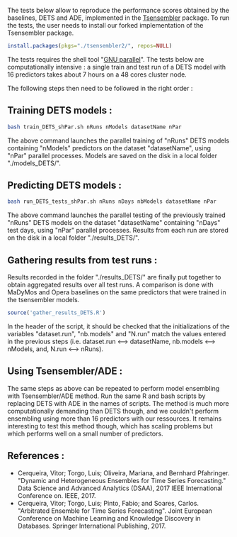 The tests below allow to reproduce the performance scores obtained by the baselines, DETS and ADE, implemented in the [Tsensembler](https://github.com/vcerqueira/tsensembler) package.
To run the tests, the user needs to install our forked implementation of the Tsensembler package.
```r
install.packages(pkgs="./tsensembler2/", repos=NULL)
```
The tests requires the shell tool "[GNU parallel](https://www.gnu.org/software/parallel/)". The tests below are computationally intensive : a single train and test run of a DETS model with 16 predictors takes about 7 hours on a 48 cores cluster node.

The following steps then need to be followed in the right order :

## Training DETS models :

```sh
bash train_DETS_shPar.sh nRuns nModels datasetName nPar
```
The above command launches the parallel training of "nRuns" DETS models containing "nModels" predictors on the dataset "datasetName", using "nPar" parallel processes.
Models are saved on the disk in a local folder "./models_DETS/".


## Predicting DETS models :

```sh
bash run_DETS_tests_shPar.sh nRuns nDays nbModels datasetName nPar
```
The above command launches the parallel testing of the previously trained "nRuns" DETS models on the dataset "datasetName" containing "nDays" test days, using "nPar" parallel processes.
Results from each run are stored on the disk in a local folder "./results_DETS/".

## Gathering results from test runs :

Results recorded in the folder "./results_DETS/" are finally put together to obtain aggregated results over all test runs. A comparison is done with MaDyMos and Opera baselines on the same predictors that were trained in the tsensembler models.
```r
source('gather_results_DETS.R')
```
In the header of the script, it should be checked that the initializations of the variables "dataset.run", "nb.models" and "N.run" match the values entered in the previous steps (i.e. dataset.run <--> datasetName, nb.models <--> nModels, and, N.run <--> nRuns).

## Using Tsensembler/ADE :

The same steps as above can be repeated to perform model ensembling with Tsensembler/ADE method. Run the same R and bash scripts by replacing DETS with ADE in the names of scripts.
The method is much more computationally demanding than DETS though, and we couldn't perform ensembling using more than 16 predictors with our ressources. It remains interesting to test this method though, which has scaling problems but which performs well on a small number of predictors.

## References :

* Cerqueira, Vitor; Torgo, Luis; Oliveira, Mariana, and Bernhard Pfahringer. "Dynamic and Heterogeneous Ensembles for Time Series Forecasting." Data Science and Advanced Analytics (DSAA), 2017 IEEE International Conference on. IEEE, 2017.
* Cerqueira, Vitor; Torgo, Luis; Pinto, Fabio; and Soares, Carlos. "Arbitrated Ensemble for Time Series Forecasting". Joint European Conference on Machine Learning and Knowledge Discovery in Databases. Springer International Publishing, 2017.
